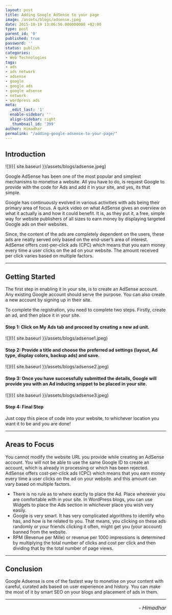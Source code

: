 ```yaml
---
layout: post
title: Adding Google AdSense to your page
image: /assets/blogs/adsense.jpeg
date: 2015-10-19 13:06:56.000000000 +02:00
type: post
parent_id: '0'
published: true
password: ''
status: publish
categories:
- Web Technologies
tags:
- ads
- ads network
- adsense
- google
- google ads
- google adsense
- network
- wordpress ads
meta:
  _edit_last: '1'
  enable-sidebar: ''
  align-sidebar: right
  _thumbnail_id: '399'
author: Himadhar
permalink: "/adding-google-adsense-to-your-page/"
---
```


## Introduction

![]({{ site.baseurl }}/assets/blogs/adsense.jpeg)

Google AdSense has been one of the most popular and simplest mechanisms to monetise a website. All you have to do, is request Google to provide with the code for Ads and add it in your site, and yes, its that simple.

Google has continuously evolved in various activities with ads being their primary area of focus. A quick video on what AdSense gives an overview on what it actually is and how it could benefit. It is, as they put it, a free, simple way for website publishers of all sizes to earn money by displaying targeted Google ads on their websites. 

Since, the content of the ads are completely dependent on the users, these ads are neatly served only based on the end-user’s area of interest. AdSense offers cost-per-click ads (CPC) which means that you earn money every time a user clicks on the ad on your website. The amount received per click varies based on multiple factors.

---

## Getting Started

The first step in enabling it in your site, is to create an AdSense account. Any existing Google account should serve the purpose. You can also create a new account by signing up in their site.

To complete the registration, you need to complete two steps. Firstly, create an ad, and then place it in your site.

#### Step 1: Click on My Ads tab and proceed by creating a new ad unit.
![]({{ site.baseurl }}/assets/blogs/adsense1.jpeg)

#### Step 2: Provide a title and choose the preferred ad settings (layout, Ad type, display colors, backup ads)  and save.
![]({{ site.baseurl }}/assets/blogs/adsense2.jpeg)

#### Step 3: Once you have successfully submitted the details, Google will provide you with an Ad inducing snippet to be placed in your site.
![]({{ site.baseurl }}/assets/blogs/adsense3.jpeg)

#### Step 4: Final Step
Just copy this piece of code into your website, to whichever location you want it to be and you are done!

---

## Areas to Focus
You cannot modify the website URL you provide while creating an AdSense account.
You will not be able to use the same Google ID to create an account, which is already in processing or which has been rejected.
AdSense offers cost-per-click ads (CPC) which means that you earn money every time a user clicks on the ad on your website. and this amount can vary based on multiple factors.

- There is no rule as to where exactly to place the Ad. Place wherever you are comfortable with in your site. In WordPress blogs, you can use Widgets to place the Ads section in whichever place you wish very easily.
- Google is very smart. It has very complicated algorithms to identify who has, and how is he related to you. That means, you clicking on these ads randomly or your friends clicking it often, might get you (your account) banned from the website.
- RPM (Revenue per Mille) or revenue per 1000 impressions is determined by multiplying the total number of clicks and cost per click and then dividing that by the total number of page views.


---

## Conclusion

Google Adsense is one of the fastest way to monetise on your content with careful, curated ads based on user experience and history. You can make the most of it by smart SEO on your blogs and placement of ads in them.

---

<h6 style="text-align: right;font-size: 1rem;margin-top: 16px;">
- Himadhar
</h6>
